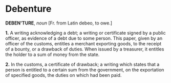 # Debenture

**DEBEN'TURE**, _noun_ \[Fr. from Latin debeo, to owe.\]

**1.** A writing acknowledging a debt; a writing or certificate signed by a public officer, as evidence of a debt due to some person. This paper, given by an officer of the customs, entitles a merchant exporting goods, to the receipt of a bounty, or a drawback of duties. When issued by a treasurer, it entitles the holder to a sum of money from the state.

**2.** In the customs, a certificate of drawback; a writing which states that a person is entitled to a certain sum from the government, on the exportation of specified goods, the duties on which had been paid.